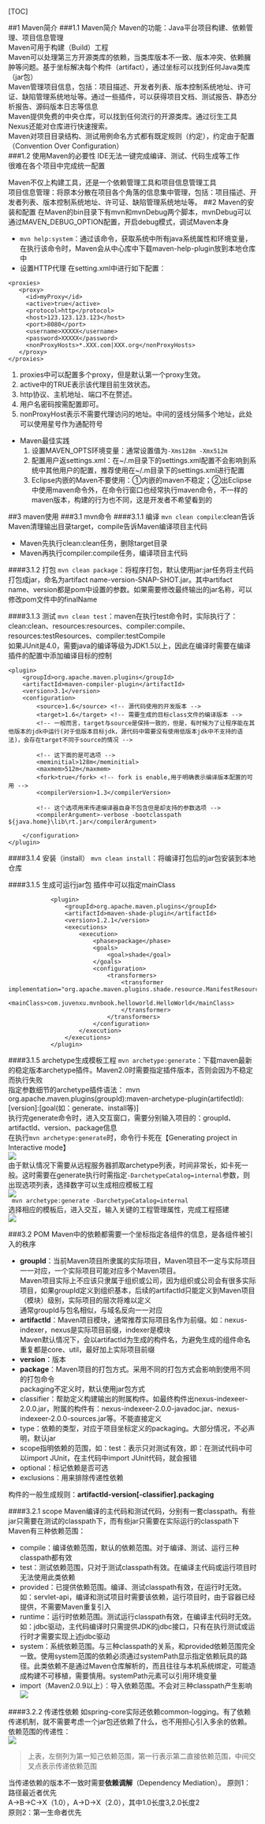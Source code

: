 [TOC]

##1 Maven简介
###1.1 Maven简介
Maven的功能：Java平台项目构建、依赖管理、项目信息管理  
Maven可用于构建（Build）工程  
Maven可以处理第三方开源类库的依赖，当类库版本不一致、版本冲突、依赖臃肿等问题。基于坐标解决每个构件（artifact），通过坐标可以找到任何Java类库（jar包）  
Maven管理项目信息，包括：项目描述、开发者列表、版本控制系统地址、许可证、缺陷管理系统地址等。通过一些插件，可以获得项目文档、测试报告、静态分析报告、源码版本日志等信息  
Maven提供免费的中央仓库，可以找到任何流行的开源类库。通过衍生工具Nexus还能对仓库进行快速搜索。  
Maven对项目目录结构、测试用例命名方式都有既定规则（约定），约定由于配置（Convention Over Configuration）  
###1.2 使用Maven的必要性
IDE无法一键完成编译、测试、代码生成等工作  
很难在各个项目中完成统一配置

Maven不仅上构建工具，还是一个依赖管理工具和项目信息管理工具  
项目信息管理：将原本分散在项目各个角落的信息集中管理，包括：项目描述、开发者列表、版本控制系统地址、许可证、缺陷管理系统地址等。
##2 Maven的安装和配置
在Maven的bin目录下有mvn和mvnDebug两个脚本，mvnDebug可以通过MAVEN_DEBUG_OPTION配置，开启debug模式，调试Maven本身  
- `mvn help:system`：通过该命令，获取系统中所有java系统属性和环境变量，在执行该命令时，Maven会从中心库中下载maven-help-plugin放到本地仓库中
- 设置HTTP代理
在setting.xml中进行如下配置：
~~~
<proxies>  
   <proxy>  
     <id>myProxy</id>  
     <active>true</active>  
     <protocol>http</protocol>  
     <host>123.123.123.123</host>  
     <port>8080</port>  
     <username>XXXXX</username>  
     <password>XXXXX</password>  
     <nonProxyHosts>*.XXX.com|XXX.org</nonProxyHosts>  
   </proxy>  
</proxies>
~~~
1. proxies中可以配置多个proxy，但是默认第一个proxy生效。
2. active中的TRUE表示该代理目前生效状态。
3. http协议、主机地址、端口不在赘述。
4. 用户名密码按需配置即可。
5. nonProxyHost表示不需要代理访问的地址。中间的竖线分隔多个地址，此处可以使用星号作为通配符号
- Maven最佳实践
	1. 设置MAVEN_OPTS环境变量：通常设置值为`-Xms128m -Xmx512m`  
	2. 配置用户返settings.xml：在~/.m目录下的settings.xml配置不会影响到系统中其他用户的配置，推荐使用在~/.m目录下的settings.xml进行配置
	3. Eclipse内嵌的Maven不要使用：①内嵌的maven不稳定；②出Eclipse中使用maven命令外，在命令行窗口也经常执行maven命令，不一样的maven版本，构建的行为也不同，这是开发者不希望看到的  

##3 maven使用
###3.1 mvn命令
####3.1.1 编译
`mvn clean compile`:clean告诉Maven清理输出目录target，compile告诉Maven编译项目主代码  
- Maven先执行clean:clean任务，删除target目录
- Maven再执行compiler:compile任务，编译项目主代码

####3.1.2 打包
`mvn clean package`：将程序打包，默认使用jar:jar任务将主代码打包成jar，命名为artifact name-version-SNAP-SHOT.jar。其中artifact name、version都是pom中设置的参数。如果需要修改最终输出的jar名称，可以修改pom文件中的finalName

####3.1.3 测试
`mvn clean test`：maven在执行test命令时，实际执行了：clean:clean、resources:resources、compiler:compile、resources:testResources、compiler:testCompile  
如果JUnit是4.0，需要java的编译等级为JDK1.5以上，因此在编译时需要在编译插件的配置中添加编译目标的控制
~~~
<plugin>
    <groupId>org.apache.maven.plugins</groupId>
    <artifactId>maven-compiler-plugin</artifactId>
    <version>3.1</version>
    <configuration>
        <source>1.6</source> <!-- 源代码使用的开发版本 -->
        <target>1.6</target> <!-- 需要生成的目标class文件的编译版本 -->
        <!-- 一般而言，target与source是保持一致的，但是，有时候为了让程序能在其他版本的jdk中运行(对于低版本目标jdk，源代码中需要没有使用低版本jdk中不支持的语法)，会存在target不同于source的情况 -->
    
        <!-- 这下面的是可选项 -->
        <meminitial>128m</meminitial>
        <maxmem>512m</maxmem>
        <fork>true</fork> <!-- fork is enable,用于明确表示编译版本配置的可用 --> 
        <compilerVersion>1.3</compilerVersion>
        
        <!-- 这个选项用来传递编译器自身不包含但是却支持的参数选项 -->
        <compilerArgument>-verbose -bootclasspath ${java.home}\lib\rt.jar</compilerArgument>
        
    </configuration>
</plugin>
~~~
####3.1.4 安装（install）
`mvn clean install`：将编译打包后的jar包安装到本地仓库  

####3.1.5 生成可运行jar包
插件中可以指定mainClass
~~~
            <plugin>
                <groupId>org.apache.maven.plugins</groupId>
                <artifactId>maven-shade-plugin</artifactId>
                <version>1.2.1</version>
                <executions>
                    <execution>
                        <phase>package</phase>
                        <goals>
                            <goal>shade</goal>
                        </goals>
                        <configuration>
                            <transformers>
                                <transformer implementation="org.apache.maven.plugins.shade.resource.ManifestResourceTransformer">
                                    <mainClass>com.juvenxu.mvnbook.helloworld.HelloWorld</mainClass>
                                </transformer>
                            </transformers>
                        </configuration>
                    </execution>
                </executions>
            </plugin>
~~~

####3.1.5 archetype生成模板工程
`mvn archetype:generate`：下载maven最新的稳定版本archetype插件。Maven2.0时需要指定插件版本，否则会因为不稳定而执行失败  
指定参数细节的archetype插件语法：
mvn org.apache.maven.plugins(groupId):maven-archetype-plugin(artifectId):[version]:[goal(如：generate、install等)]  
执行完generate命令时，进入交互窗口，需要分别输入项目的：groupId、artifactId、version、package信息  
在执行`mvn archetype:generate`时，命令行卡死在【Generating project in Interactive mode】   
![](img/M0001.png)  
由于默认情况下需要从远程服务器抓取archetype列表，时间非常长，如卡死一般。这时需要在generate执行时需指定`-DarchetypeCatalog=internal`参数，则出现选项列表，选择数字可以生成相应模板工程  
![](img/M0002.png)  
` mvn archetype:generate -DarchetypeCatalog=internal`  
选择相应的模板后，进入交互，输入关键的工程管理属性，完成工程搭建  
![](img/M0003.png)  


###3.2 POM
Maven中的依赖都需要一个坐标指定各组件的信息，是各组件被引入的秩序  
- **groupId**：当前Maven项目所隶属的实际项目，Maven项目不一定与实际项目一一对应，一个实际项目可能对应多个Maven项目。  
Maven项目实际上不应该只隶属于组织或公司，因为组织或公司会有很多实际项目，如果groupId定义到组织基本，后续的artifactId只能定义到Maven项目（模块）级别，实际项目的层次将难以定义  
通常groupId与包名相似，与域名反向一一对应  
- **artifactId**：Maven项目模块，通常推荐实际项目名作为前缀。如：nexus-indexer，nexus是实际项目前缀，indexer是模块  
Maven默认情况下，会以artifactId为生成的构件名，为避免生成的组件命名重复都是core、util，最好加上实际项目前缀  
- **version**：版本
- **package**：Maven项目的打包方式。采用不同的打包方式会影响到使用不同的打包命令  
packaging不定义时，默认使用jar包方式  
- classifier：帮助定义构建输出的附属构件。如最终构件出nexus-indexeer-2.0.0.jar，附属的构件有：nexus-indexeer-2.0.0-javadoc.jar、nexus-indexeer-2.0.0-sources.jar等。不能直接定义  
- type：依赖的类型，对应于项目坐标定义的packaging。大部分情况，不必声明，默认jar  
- scope指明依赖的范围，如：test：表示只对测试有效，即：在测试代码中可以import JUnit，在主代码中import JUnit代码，就会报错  
- optional：标记依赖是否可选  
- exclusions：用来排除传递性依赖  

构件的一般生成规则：**artifactId-version[-classifier].packaging**  

####3.2.1 scope
Maven编译的主代码和测试代码，分别有一套classpath。有些jar只需要在测试的classpath下，而有些jar只需要在实际运行的classpath下  
Maven有三种依赖范围：  
- compile：编译依赖范围，默认的依赖范围。对于编译、测试、运行三种classpath都有效
- test：测试依赖范围，只对于测试classpath有效。在编译主代码或运行项目时无法使用此类依赖  
- provided：已提供依赖范围。编译、测试classpath有效，在运行时无效。如：servlet-api，编译和测试项目时需要该依赖，运行项目时，由于容器已经提供，不需要Maven重复引入  
- runtime：运行时依赖范围。测试运行classpath有效，在编译主代码时无效。如：jdbc驱动，主代码编译时只需提供JDK的jdbc接口，只有在执行测试或运行时才需要实现上述jdbc驱动  
- system：系统依赖范围。与三种classpath的关系，和provided依赖范围完全一致。使用system范围的依赖必须通过systemPath显示指定依赖玩具的路径。此类依赖不是通过Maven仓库解析的，而且往往与本机系统绑定，可能造成构建不可移植，需要慎用。systemPath元素可以引用环境变量
- import（Maven2.0.9以上）：导入依赖范围。不会对三种classpath产生影响
![](img/M0004.png)  
    
####3.2.2 传递性依赖
如spring-core实际还依赖common-logging。有了依赖传递机制，就不需要考虑一个jar包还依赖了什么，也不用担心引入多余的依赖。
依赖范围的传递性：  
![](img/M0005.png)  
>上表，左侧列为第一知己依赖范围，第一行表示第二直接依赖范围，中间交叉点表示传递依赖范围  

当传递依赖的版本不一致时需要**依赖调解**（Dependency Mediation）。
原则1：路径最近者优先  
A→B→C→X（1.0），A→D→X（2.0），其中1.0长度3,2.0长度2  
原则2：第一生命者优先  

